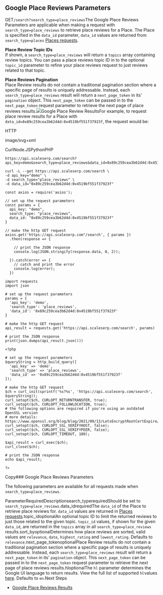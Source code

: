 Google Place Reviews Parameters
-------------------------------

GET`/search?search_type=place_reviews`The Google Place Reviews Parameters are applicable when making a request with `search_type=place_reviews` to retrieve place reviews for a Place. The Place is specified in the `data_id` parameter, `data_id` values are returned from `search_type=places` [Places requests](/docs/search-api/searches/google/places).



**Place Review Topic IDs**  
If shown, a `search_type=place_reviews` will return a `topics` array containing review topics. You can pass a place reviews topic ID in to the optional `topic_id` parameter to refine your place reviews request to just reviews related to that topic.

**Place Reviews Pagination**  
Place Review results do not contain a traditional pagination section where a specific page of results is uniquely addressable. Instead, each `search_type=place_reviews` result will return a `next_page_token` in its' `pagination` object. This `next_page_token` can be passed in to the `next_page_token` request parameter to retrieve the next page of place reviews results.![](https://apiimages.imgix.net/scaleserp/images/png/docs/google_place_reviews.png?auto=format&ixlib=react-9.5.1-beta.1&w=600)Google Place Review ResultsFor example, to request place review results for a Place with `data_id=0x89c259cea3b62d4d:0x4519bf551f37923f`, the request would be:



HTTP



image/svg+xml
































CurlNode.JSPythonPHP
```
https://api.scaleserp.com/search?api_key=demo&search_type=place_reviews&data_id=0x89c259cea3b62d4d:0x4519bf551f37923f
```

```
curl -L --get https://api.scaleserp.com/search \
-d api_key="demo" \
-d search_type="place_reviews" \
-d data_id="0x89c259cea3b62d4d:0x4519bf551f37923f"
```

```
const axios = require('axios');

// set up the request parameters
const params = {
  api_key: "demo",
  search_type: "place_reviews",
  data_id: "0x89c259cea3b62d4d:0x4519bf551f37923f"
}

// make the http GET request
axios.get('https://api.scaleserp.com"/search', { params })
  .then(response => {

    // print the JSON response
    console.log(JSON.stringify(response.data, 0, 2));

  }).catch(error => {
    // catch and print the error
    console.log(error);
  })
```

```
import requests
import json

# set up the request parameters
params = {
  'api_key': 'demo',
  'search_type': 'place_reviews',
  'data_id': '0x89c259cea3b62d4d:0x4519bf551f37923f'
}

# make the http GET request
api_result = requests.get('https://api.scaleserp.com/search', params)

# print the JSON response
print(json.dumps(api_result.json()))
```

```
<?php
      
# set up the request parameters
$queryString = http_build_query([
  'api_key' => 'demo',
  'search_type' => 'place_reviews',
  'data_id' => '0x89c259cea3b62d4d:0x4519bf551f37923f'
]);

# make the http GET request
$ch = curl_init(sprintf('%s?%s', 'https://api.scaleserp.com/search', $queryString));
curl_setopt($ch, CURLOPT_RETURNTRANSFER, true);
curl_setopt($ch, CURLOPT_FOLLOWLOCATION, true);
# the following options are required if you're using an outdated OpenSSL version
# more details: https://www.openssl.org/blog/blog/2021/09/13/LetsEncryptRootCertExpire/
curl_setopt($ch, CURLOPT_SSL_VERIFYHOST, false);
curl_setopt($ch, CURLOPT_SSL_VERIFYPEER, false);
curl_setopt($ch, CURLOPT_TIMEOUT, 180);

$api_result = curl_exec($ch);
curl_close($ch);

# print the JSON response
echo $api_result;

?>
```
Copy### Google Place Reviews Parameters

The following parameters are available for all requests made when `search_type=place_reviews`.

ParameterRequiredDescriptionsearch\_typerequiredShould be set to `search_type=place_reviews`.data\_idrequiredThe `data_id` of the Place to retrieve place reviews for. `data_id` values are returned in [Places requests](/docs/search-api/searches/google/places).topic\_idoptionalAn optional topic ID to limit the returned reviews to just those related to the given topic. `topic_id` values, if shown for the given `data_id`, are returned in the `topics` array in all `search_type=place_reviews` results.sort\_byoptionalDetermines how place reviews are sorted, valid values are `relevance`, `date`, `highest_rating` and `lowest_rating`. Defaults to `relevance`.next\_page\_tokenoptionalPlace Review results do not contain a traditional pagination section where a specific page of results is uniquely addressable. Instead, each `search_type=place_reviews` result will return a `next_page_token` in its' `pagination` object. This `next_page_token` can be passed in to the `next_page_token` request parameter to retrieve the next page of place reviews results.hloptionalThe `hl` parameter determines the Google UI language to return results. View the full list of supported `hl`values [here](/docs/search-api/reference/google-languages). Defaults to `en`.Next Steps

* [Google Place Reviews Results](/docs/search-api/results/google/place-reviews)
